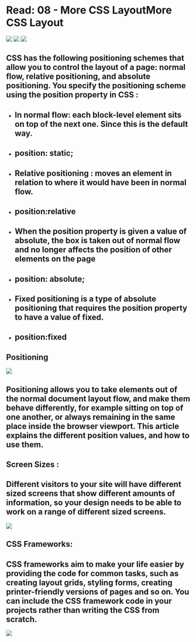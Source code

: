 # **Read: 08 - More CSS LayoutMore CSS Layout**
![](https://miro.medium.com/max/948/1*oB_sweiQByIMdVPXGZrw4Q.png) ![](https://encrypted-tbn0.gstatic.com/images?q=tbn:ANd9GcQ6WWJ9fJ1X3aLdt_dPDg4fSraalThjenT00g&usqp=CAU)
![](https://uploads.sitepoint.com/wp-content/uploads/2016/11/1479657686CSSGrid-named-lines-span.png)

## **CSS has the following positioning schemes that allow you to control the layout of a page: normal flow, relative positioning, and absolute positioning. You specify the positioning scheme using the position property in CSS :**

+ ## In normal flow: each block-level element sits on top of the next one. Since this is the default way.

+ ## position: static;

+ ## Relative positioning : moves an element in relation to where it would have been in normal flow.

+ ## position:relative

+ ## When the position property is given a value of absolute, the box is taken out of normal flow and no longer affects the position of other elements on the page

+ ## position: absolute;

+ ## Fixed positioning is a type of absolute positioning that requires the position property to have a value of fixed.

+ ## position:fixed

## **Positioning** 
![](https://3w006l3s3rog48dfw748xmy6-wpengine.netdna-ssl.com/wp-content/uploads/2020/07/Market-Positioning-Do-You-Know-What-Position-Youre-In.jpg)
## Positioning allows you to take elements out of the normal document layout flow, and make them behave differently, for example sitting on top of one another, or always remaining in the same place inside the browser viewport. This article explains the different position values, and how to use them.


## **Screen Sizes :** 

## Different visitors to your site will have different sized screens that show different amounts of information, so your design needs to be able to work on a range of different sized screens.
![](https://cdn.inchcalculator.com/wp-content/uploads/2021/01/screen-sizes.png)


## **CSS Frameworks:**
## CSS frameworks aim to make your life easier by providing the code for common tasks, such as creating layout grids, styling forms, creating printer-friendly versions of pages and so on. You can include the CSS framework code in your projects rather than writing the CSS from scratch.
![](https://fullscale.io/blog/wp-content/uploads/2020/09/trending-css-frameworks.png)

